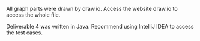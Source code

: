 All graph parts were drawn by draw.io. Access the website draw.io to access the whole file.

Deliverable 4 was written in Java. Recommend using IntelliJ IDEA to access the test cases.
